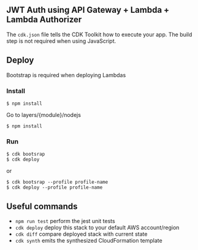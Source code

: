 ## JWT Auth using API Gateway + Lambda + Lambda Authorizer
The `cdk.json` file tells the CDK Toolkit how to execute your app. The build step is not required when using JavaScript.

## Deploy
Bootstrap is required when deploying Lambdas
### Install
```
$ npm install
```
Go to layers/{module}/nodejs
```
$ npm install
```
### Run
```
$ cdk bootsrap
$ cdk deploy
```
or
```
$ cdk bootsrap --profile profile-name
$ cdk deploy --profile profile-name
```

## Useful commands

 * `npm run test`         perform the jest unit tests
 * `cdk deploy`           deploy this stack to your default AWS account/region
 * `cdk diff`             compare deployed stack with current state
 * `cdk synth`            emits the synthesized CloudFormation template
